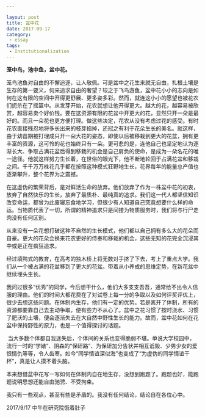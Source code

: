 ```yaml
---

layout: post
title: 盆中花
date: 2017-09-17
category:
 - essay
tags:
 - Institutionalization
---
```


__笼中鸟，池中鱼，盆中花。__

  笼鸟池鱼对自由的不懈追逐，让人敬佩。可是盆中之花生来就无自由，扎根土壤是生存的第一要义，何来追求自由的奢望？较之于飞鸟游鱼，盆中花小小的志向是如何在这有限的空间中开得更舒展、更多姿多彩。然而，就连这小小的愿望也被花农们扼杀在了摇篮中。从发芽开始，花农就想让他开得更大。越大的花，越容易被欣赏，越容易卖个好价钱。要在这资源有限的花盆中开更大的花，显然只开一朵是最好的。而且一朵花也更方便打理。做这些决定，花农从没有考虑过花的感受。有时花农直接残忍地将多长出来的枝芽掐掉，还冠之有利于花朵生长的美名。就这样，由于幼苗期被打理成只开一朵大花的姿态，即使以后被移栽到更大的花盆，拥有更丰富的资源，这可怜的花也始终只有一朵。更可悲的是，连他自己也坚定地认为逐渐长大、争取占满花盆后得到移栽的机会是自己肩负的使命，是成为一朵名花的唯一途径。他就这样努力生长着，在世俗的眼光下，他不断地轮回于占满花盆和移栽之间。千千万万株花几乎都在按照这种模式狂野地生长，花界每年的能量总产值也逐渐攀升，整个花界为之震撼。

  在这虚伪的繁荣背后，是对鲜活生命的放弃。他们放弃了作为一株盆中花的初衷，放弃了自然快乐的生长，放弃了最质朴、最纯真的追求。我们这一代人都坚信知识改变命运，都曾为此废寝忘食地学习，但很少有人知道自己究竟想要什么样的命运。当物质代表了一切，所谓的精神追求只是间接为物质服务时，我们将与行尸走肉没有任何区别。

  从来没有一朵花想打破这种不自然的生长模式，他们都以自己拥有多么大的花朵而自豪。更大的花朵会换来花农更好的侍奉和移栽的机会，这些无知的花完全沉浸其中或是正在疯狂追求。

  经过填鸭式的教育，在高考的独木桥上将无数对手挤了下去，考上了重点大学。我们从一个被占满的花盆移到了更大的花盆。带着从小养成的思维定势，在新花盆中继续埋头生长。

  我问过很多“优秀”的同学，今后想干什么，他们大多支支吾吾，通常给不出令人信服的理由。他们的时间大都花费在了对试卷上每一分的争取以及如何评奖评优上，很少去想这些问题。在体制内生存，他们有一定的优势。若是离开了体制，所有的资源都要靠自己去主动争取，便有些力不从心了。盆中之花习惯了按时浇水、习惯了肥沃的土壤，便会逐渐失去在大自然中野性生长的能力。故而，盆中花如何在花盆中保持野性的原力，也是一个值得探讨的话题。

  当大多数个体都自我迷失后，个体间的关系也变得脆弱不堪。单说大学校园中，流行一时的“学婊”、阴森的“保研路”、为保研加分告状并相互诋毁、少男少女的爱恨情仇等等，令人齿寒。如今“同学情谊深似海”也变成了“为虚伪的同学情谊干杯”，真是让人摸不着头脑。
  
  本来想借盆中花写一写如何在体制内自在地生存，没想到跑题了。跑题也好，能跑题说明思想还能自由驰骋、不受拘束。

  我只有一些观点，甚至有些是矛盾的。我没有任何结论，结论自在各位心中。

2017/9/17 中午在研究院饿着肚子
